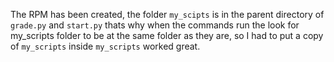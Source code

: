 
The RPM has been created, the folder `my_scipts` is in the parent directory of `grade.py` and `start.py` thats why when the commands run the look for my_scripts folder to be at the same folder as they are, so I had to put a copy of `my_scripts` inside `my_scripts` worked great.
